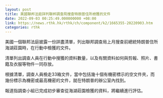 ```yaml
---
layout: post
title: 美國聯邦法庭詳列聯邦調查局搜查特朗普住所檢獲的文件
date: 2022-09-03 00:25:49.000000000 +08:00
link: https://news.rthk.hk/rthk/ch/component/k2/1665355-20220903.htm
categories: rthk
---
```


美國一個聯邦法庭披露一份詳盡清單，列出聯邦調查局上月搜查前總統特朗普住所海湖莊園時，在行動中檢獲的文件。

清單列出調查人員在行動中搜獲的資料數量，以及有關資料如何與剪報、照片、書籍及衣服等物件一同存放。

根據清單，調查人員檢走33箱文件，當中包括幾十個有機密標示的空文件夾，而幾份標示為機密或最高機密的文件，就在特朗普的辦公室內找到。

報道指調查小組已完成初步審查從海湖莊園檢獲的資料，將繼續進行評估。
